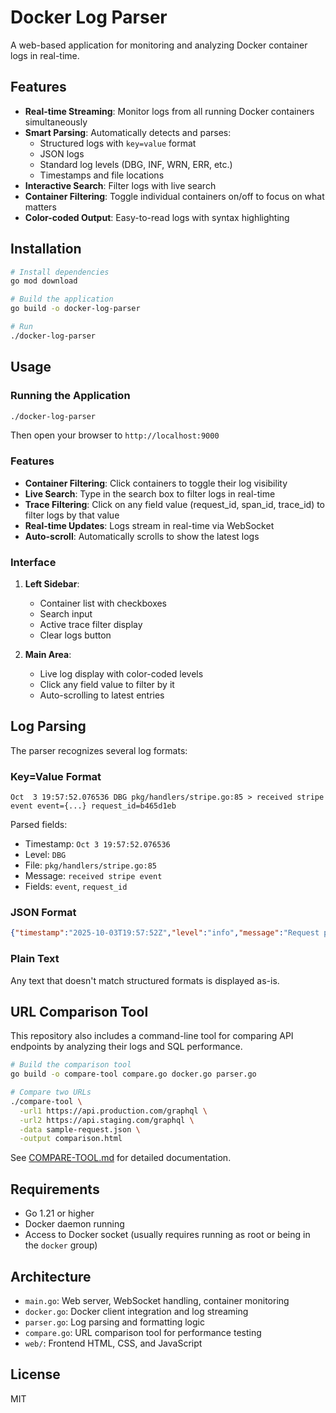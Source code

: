 # Docker Log Parser

A web-based application for monitoring and analyzing Docker container logs in real-time.

## Features

- **Real-time Streaming**: Monitor logs from all running Docker containers simultaneously
- **Smart Parsing**: Automatically detects and parses:
  - Structured logs with `key=value` format
  - JSON logs
  - Standard log levels (DBG, INF, WRN, ERR, etc.)
  - Timestamps and file locations
- **Interactive Search**: Filter logs with live search
- **Container Filtering**: Toggle individual containers on/off to focus on what matters
- **Color-coded Output**: Easy-to-read logs with syntax highlighting

## Installation

```bash
# Install dependencies
go mod download

# Build the application
go build -o docker-log-parser

# Run
./docker-log-parser
```

## Usage

### Running the Application

```bash
./docker-log-parser
```

Then open your browser to `http://localhost:9000`

### Features

- **Container Filtering**: Click containers to toggle their log visibility
- **Live Search**: Type in the search box to filter logs in real-time
- **Trace Filtering**: Click on any field value (request_id, span_id, trace_id) to filter logs by that value
- **Real-time Updates**: Logs stream in real-time via WebSocket
- **Auto-scroll**: Automatically scrolls to show the latest logs

### Interface

1. **Left Sidebar**:
   - Container list with checkboxes
   - Search input
   - Active trace filter display
   - Clear logs button

2. **Main Area**: 
   - Live log display with color-coded levels
   - Click any field value to filter by it
   - Auto-scrolling to latest entries

## Log Parsing

The parser recognizes several log formats:

### Key=Value Format
```
Oct  3 19:57:52.076536 DBG pkg/handlers/stripe.go:85 > received stripe event event={...} request_id=b465d1eb
```

Parsed fields:
- Timestamp: `Oct 3 19:57:52.076536`
- Level: `DBG`
- File: `pkg/handlers/stripe.go:85`
- Message: `received stripe event`
- Fields: `event`, `request_id`

### JSON Format
```json
{"timestamp":"2025-10-03T19:57:52Z","level":"info","message":"Request processed"}
```

### Plain Text
Any text that doesn't match structured formats is displayed as-is.

## URL Comparison Tool

This repository also includes a command-line tool for comparing API endpoints by analyzing their logs and SQL performance.

```bash
# Build the comparison tool
go build -o compare-tool compare.go docker.go parser.go

# Compare two URLs
./compare-tool \
  -url1 https://api.production.com/graphql \
  -url2 https://api.staging.com/graphql \
  -data sample-request.json \
  -output comparison.html
```

See [COMPARE-TOOL.md](COMPARE-TOOL.md) for detailed documentation.

## Requirements

- Go 1.21 or higher
- Docker daemon running
- Access to Docker socket (usually requires running as root or being in the `docker` group)

## Architecture

- `main.go`: Web server, WebSocket handling, container monitoring
- `docker.go`: Docker client integration and log streaming
- `parser.go`: Log parsing and formatting logic
- `compare.go`: URL comparison tool for performance testing
- `web/`: Frontend HTML, CSS, and JavaScript

## License

MIT
